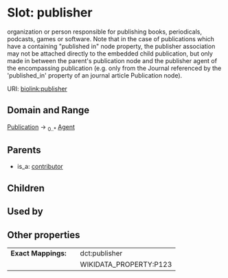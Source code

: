 
# Slot: publisher


organization or person responsible for publishing books, periodicals, podcasts, games or software. Note that in the case of publications which have a containing "published in" node property, the publisher association may not be attached directly to the embedded child publication, but only made in between the parent's publication node and the publisher agent of the encompassing publication (e.g. only from the Journal referenced by the 'published_in' property of an journal article Publication node).

URI: [biolink:publisher](https://w3id.org/biolink/vocab/publisher)


## Domain and Range

[Publication](Publication.md) ->  <sub>0..*</sub> [Agent](Agent.md)

## Parents

 *  is_a: [contributor](contributor.md)

## Children


## Used by


## Other properties

|  |  |  |
| --- | --- | --- |
| **Exact Mappings:** | | dct:publisher |
|  | | WIKIDATA_PROPERTY:P123 |

